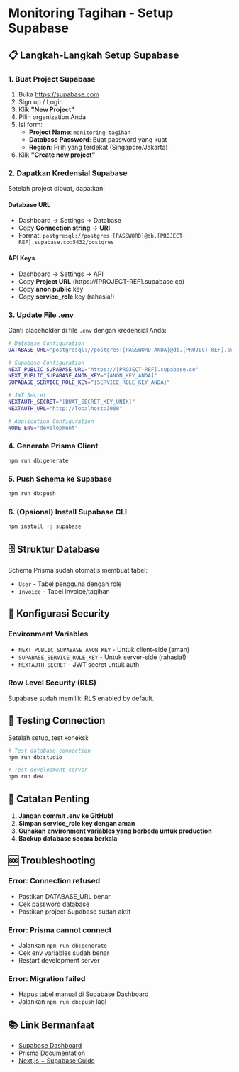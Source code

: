 # Monitoring Tagihan - Setup Supabase

## 📋 Langkah-Langkah Setup Supabase

### 1. Buat Project Supabase
1. Buka https://supabase.com
2. Sign up / Login
3. Klik **"New Project"**
4. Pilih organization Anda
5. Isi form:
   - **Project Name**: `monitoring-tagihan`
   - **Database Password**: Buat password yang kuat
   - **Region**: Pilih yang terdekat (Singapore/Jakarta)
6. Klik **"Create new project"**

### 2. Dapatkan Kredensial Supabase
Setelah project dibuat, dapatkan:

#### **Database URL**
- Dashboard → Settings → Database
- Copy **Connection string** → **URI**
- Format: `postgresql://postgres:[PASSWORD]@db.[PROJECT-REF].supabase.co:5432/postgres`

#### **API Keys**
- Dashboard → Settings → API
- Copy **Project URL** (https://[PROJECT-REF].supabase.co)
- Copy **anon public** key
- Copy **service_role** key (rahasia!)

### 3. Update File .env
Ganti placeholder di file `.env` dengan kredensial Anda:

```bash
# Database Configuration
DATABASE_URL="postgresql://postgres:[PASSWORD_ANDA]@db.[PROJECT-REF].supabase.co:5432/postgres"

# Supabase Configuration
NEXT_PUBLIC_SUPABASE_URL="https://[PROJECT-REF].supabase.co"
NEXT_PUBLIC_SUPABASE_ANON_KEY="[ANON_KEY_ANDA]"
SUPABASE_SERVICE_ROLE_KEY="[SERVICE_ROLE_KEY_ANDA]"

# JWT Secret
NEXTAUTH_SECRET="[BUAT_SECRET_KEY_UNIK]"
NEXTAUTH_URL="http://localhost:3000"

# Application Configuration
NODE_ENV="development"
```

### 4. Generate Prisma Client
```bash
npm run db:generate
```

### 5. Push Schema ke Supabase
```bash
npm run db:push
```

### 6. (Opsional) Install Supabase CLI
```bash
npm install -g supabase
```

## 🗄️ Struktur Database

Schema Prisma sudah otomatis membuat tabel:
- `User` - Tabel pengguna dengan role
- `Invoice` - Tabel invoice/tagihan

## 🔐 Konfigurasi Security

### Environment Variables
- `NEXT_PUBLIC_SUPABASE_ANON_KEY` - Untuk client-side (aman)
- `SUPABASE_SERVICE_ROLE_KEY` - Untuk server-side (rahasia!)
- `NEXTAUTH_SECRET` - JWT secret untuk auth

### Row Level Security (RLS)
Supabase sudah memiliki RLS enabled by default.

## 🚀 Testing Connection

Setelah setup, test koneksi:

```bash
# Test database connection
npm run db:studio

# Test development server
npm run dev
```

## 📝 Catatan Penting

1. **Jangan commit .env ke GitHub!**
2. **Simpan service_role key dengan aman**
3. **Gunakan environment variables yang berbeda untuk production**
4. **Backup database secara berkala**

## 🆘 Troubleshooting

### Error: Connection refused
- Pastikan DATABASE_URL benar
- Cek password database
- Pastikan project Supabase sudah aktif

### Error: Prisma cannot connect
- Jalankan `npm run db:generate`
- Cek env variables sudah benar
- Restart development server

### Error: Migration failed
- Hapus tabel manual di Supabase Dashboard
- Jalankan `npm run db:push` lagi

## 📚 Link Bermanfaat

- [Supabase Dashboard](https://app.supabase.com)
- [Prisma Documentation](https://www.prisma.io/docs)
- [Next.js + Supabase Guide](https://supabase.com/docs/guides/with-nextjs)
